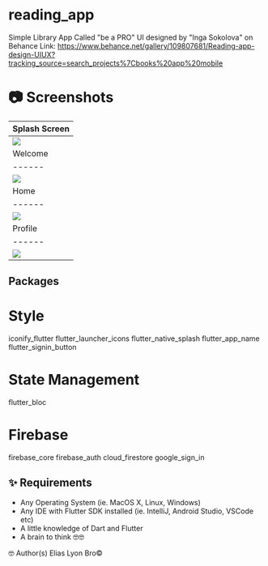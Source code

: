 # reading_app
Simple Library App Called "be a PRO"
UI designed by "Inga Sokolova" on Behance 
Link: https://www.behance.net/gallery/109807681/Reading-app-design-UIUX?tracking_source=search_projects%7Cbooks%20app%20mobile

# 📷 Screenshots
| Splash Screen |
|------|
|<img src="./screenshots/splash_screen.jpg"/>|
| Welcome | Google auth|
|------|-------|
|<img src="./screenshots/welcome_screen.jpg"/>|<img src="./screenshots/googe_Auth.jpg"/>|
| Home | Home |
|------|-------|
|<img src="./screenshots/home1.jpg"/>|<img src="./screenshots/home2.jpg"/>|
| Profile | Book Page |
|------|-------|
|<img src="./screenshots/profile.jpg"/>|<img src="./screenshots/book_screen.jpg"/>|


## Packages
# Style
iconify_flutter
flutter_launcher_icons
flutter_native_splash
flutter_app_name
flutter_signin_button
# State Management 
flutter_bloc
# Firebase
firebase_core
firebase_auth
cloud_firestore
google_sign_in



## ✨ Requirements
* Any Operating System (ie. MacOS X, Linux, Windows)
* Any IDE with Flutter SDK installed (ie. IntelliJ, Android Studio, VSCode etc)
* A little knowledge of Dart and Flutter
* A brain to think 🤓🤓

🤓 Author(s)
Elias Lyon Bro©


